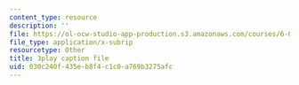 ```yaml
---
content_type: resource
description: ''
file: https://ol-ocw-studio-app-production.s3.amazonaws.com/courses/6-042j-mathematics-for-computer-science-spring-2015/030c240f435eb8f4c1c0a769b3275afc_D3E5CKebKuQ.srt
file_type: application/x-subrip
resourcetype: Other
title: 3play caption file
uid: 030c240f-435e-b8f4-c1c0-a769b3275afc
---
```

